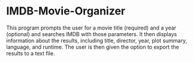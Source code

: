 # IMDB-Movie-Organizer
This program prompts the user for a movie title (required) and a year (optional) and searches IMDB with those parameters. 
It then displays information about the results, including title, director, year, plot summary, language, and runtime.
The user is then given the option to export the results to a text file.
